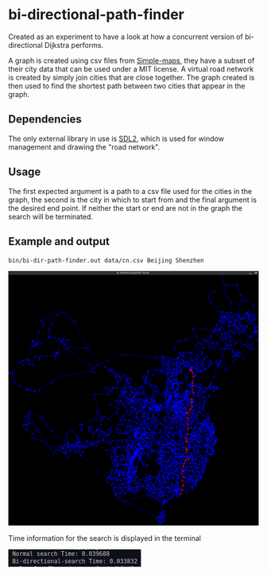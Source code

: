 # bi-directional-path-finder

Created as an experiment to have a look at how a concurrent version of bi-directional Dijkstra performs.

A graph is created using csv files from [Simple-maps](https://simplemaps.com/), they have a subset of their city data that can be used under a MIT license. A virtual road network is created by simply join cities that are close together. The graph created is then used to find the shortest path between two cities that appear in the graph.

## Dependencies
The only external library in use is [SDL2](https://www.libsdl.org/), which is used for window management and drawing the "road network".

## Usage
The first expected argument is a path to a csv file used for the cities in the graph, the second is the city in which to start from and the final argument is the desired end point. If neither the start or end are not in the graph the search will be terminated. 

## Example and output
```
bin/bi-dir-path-finder.out data/cn.csv Beijing Shenzhen
```
![roadmap](images/example0.png)

Time information for the search is displayed in the terminal

![time-taken](images/example1.png)




